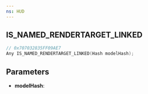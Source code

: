 ```yaml
---
ns: HUD
---
```

## IS_NAMED_RENDERTARGET_LINKED

```c
// 0x707032835FF09AE7
Any IS_NAMED_RENDERTARGET_LINKED(Hash modelHash);
```

## Parameters
* **modelHash**:
